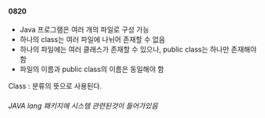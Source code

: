 #### 0820
- Java 프로그램은 여러 개의 파일로 구성 가능
- 하나의 class는 여러 파일에 나뉘어 존재할 수 없음
- 하나의 파일에는 여러 클래스가 존재할 수 있으나, public class는 하나만 존재해야 함
- 파일의 이름과 public class의 이름은 동일해야 함

Class : 분류의 뜻으로 사용된다.

###### JAVA lang  패키지에 시스템 관련된것이 들어가있음